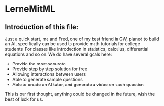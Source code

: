 # LerneMitML

## Introduction of this file:

Just a quick start, me and Fred, one of my best friend in GW, planed to build an AI, specifically can be used to provide math tutorials for college students. For classes like introduction in statistics, calculus, differential equations and so on. We do have several goals here: 
- Provide the most accurate
- Provide step by step solution for free
- Allowing interactions between users
- Able to generate sample questions
- Able to create an AI tutor, and generate a video on each question

This is our first thought, anything could be changed in the future, wish the best of luck for us.
